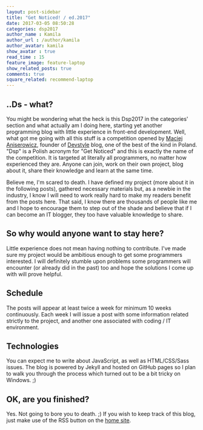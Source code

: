 ```yaml
---
layout: post-sidebar
title: "Get Noticed! / ed.2017"
date: 2017-03-05 08:50:28
categories: dsp2017
author_name : Kamila
author_url : /author/kamila
author_avatar: kamila
show_avatar : true
read_time : 15
feature_image: feature-laptop
show_related_posts: true
comments: true
square_related: recommend-laptop
---
```

## ..Ds - what?
You might be wondering what the heck is this Dsp2017 in the categories' section and what actually am I doing here, starting yet another programming blog with little experience in front-end development. Well, what got me going with all this stuff is a competition opened by [Maciej Aniserowicz](http://devstyle.pl/o-mnie/), founder of [Devstyle](http://devstyle.pl) blog, one of the best of the kind in Poland. "Dsp" is a Polish acronym for "Get Noticed" and this is exactly the name of the competition. It is targeted at literally all programmers, no matter how experienced they are. Anyone can join, work on their own project, blog about it, share their knowledge and learn at the same time.

Believe me, I'm scared to death. I have defined my project (more about it in the following posts), gathered necessary materials but, as a newbie in the industry, I know I will need to work really hard to make my readers benefit from the posts here. That said, I know there are thousands of people like me and I hope to encourage them to step out of the shade and believe that if I can become an IT blogger, they too have valuable knowledge to share.


## So why would anyone want to stay here?
Little experience does not mean having nothing to contribute. I've made sure my project would be ambitious enough to get some programmers interested. I will definitely stumble upon problems some programmers will encounter (or already did in the past) too and hope the solutions I come up with will prove helpful.

## Schedule
The posts will appear at least twice a week for minimum 10 weeks continuously. Each week I will issue a post with some information related strictly to the project, and another one associated with coding / IT environment.

## Technologies
You can expect me to write about JavaScript, as well as HTML/CSS/Sass issues. The blog is powered by Jekyll and hosted on GitHub pages so I plan to walk you through the process which turned out to be a bit tricky on Windows. ;)

## OK, are you finished?
Yes. Not going to bore you to death. ;) If you wish to keep track of this blog, just make use of the RSS button on the [home site](http://just-sudo-it.pl).


